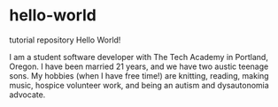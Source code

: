 # hello-world
tutorial repository
Hello World!

I am a student software developer with The Tech Academy in Portland, Oregon. I have been married 21 years, and we have two austic teenage sons. My hobbies (when I have free time!) are knitting, reading, making music, hospice volunteer work, and being an autism and dysautonomia advocate. 
